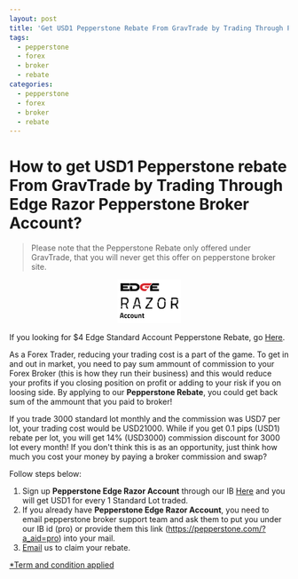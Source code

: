 ```yaml
---
layout: post
title: 'Get USD1 Pepperstone Rebate From GravTrade by Trading Through Pepperstone Edge Razor Account Now!'
tags:
  - pepperstone
  - forex
  - broker
  - rebate
categories:
  - pepperstone
  - forex
  - broker
  - rebate
---
```

# How to get USD1 Pepperstone rebate From GravTrade by Trading Through Edge Razor Pepperstone Broker Account?
> Please note that the Pepperstone Rebate only offered under GravTrade, that you will never get this offer on pepperstone broker site.

<div align="center">
<img alt="Edge Razor Account Pepperstone Rebate" src="/static/img/general-image/pepperstone-edge-razor-account.PNG" title="Edge Razor Account Pepperstone Rebate">
</div>

If you looking for $4 Edge Standard Account Pepperstone Rebate, go [Here](http://www.gravtrade.com/pepperstone/forex/broker/rebate/2016/09/18/pepperstone-broker-rebate-edge-standard.html "Edge Standard Account Pepperstone Rebate").

As a Forex Trader, reducing your trading cost is a part of the game. To get in and out in market, you need to pay sum ammount of commission to your Forex Broker (this is how they run their business) and this would reduce your profits if you closing position on profit or adding to your risk if you on loosing side. By applying to our **Pepperstone Rebate**, you could get back sum of the ammount that you paid to broker!

If you trade 3000 standard lot monthly and the commission was USD7 per lot, your trading cost would be USD21000. While if you get 0.1 pips (USD1) rebate per lot, you will get 14% (USD3000) commission discount for 3000 lot every month! If you don't think this is as an opportunity, just think how much you cost your money by paying a broker commission and swap?

Follow steps below:

1. Sign up **Pepperstone Edge Razor Account** through our IB [Here](https://pepperstone.com/?a_aid=pro "Here") and you will get USD1 for every 1 Standard Lot traded.
2. If you already have **Pepperstone Edge Razor Account**, you need to email pepperstone broker support team and ask them to put you under our IB id (pro) or provide them this link (https://pepperstone.com/?a_aid=pro) into your mail.
3. [Email](http://www.gravtrade.com/contact "Email") us to claim your rebate.

[*Term and condition applied](http://www.gravtrade.com/term-and-condition/ "Term and condition applied")
